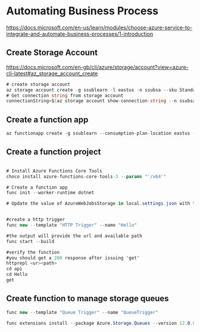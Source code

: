 # Automating Business Process 
https://docs.microsoft.com/en-us/learn/modules/choose-azure-service-to-integrate-and-automate-business-processes/1-introduction

## Create Storage Account
https://docs.microsoft.com/en-gb/cli/azure/storage/account?view=azure-cli-latest#az_storage_account_create
```c#
# create storage account
az storage account create -g ssublearn -l eastus -n ssubsa --sku Standard_LRS
# Get connection string from storage account
connectionString=$(az storage account show-connection-string --n ssubsa -g ssublearn)
```

## Create a function app
```c#
az functionapp create -g ssublearn --consumption-plan-location eastus -n ssubFunc --os-type Linux --runtime dotnet --functions-version 3 --storage-account ssubsa
```

## Create a function project
```c#

# Install Azure Functions Core Tools
choco install azure-functions-core-tools-3 --params "'/x64'"

# Create a function app
func init --worker-runtime dotnet

# Update the value of AzureWebJobsStorage in local.settings.json with the connection string


#create a http trigger
func new --template "HTTP Trigger" --name "Hello"

#the output will provide the url and available path
func start --build

#verify the function
#you should get a 200 response after issuing 'get'
httprepl <ur><path>
cd api
cd Hello
get
```

## Create function to manage storage queues
```c#
func new --template "Queue Trigger" --name "QueueTrigger"

func extensions install --package Azure.Storage.Queues --version 12.0.0

```

